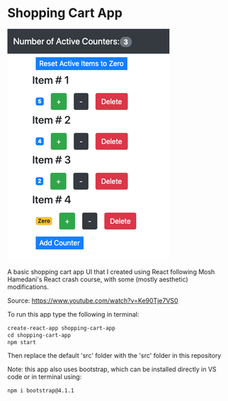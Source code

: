 # Shopping Cart App

![Image of App](https://github.com/ricardomokhtari/Shopping_Cart_App/blob/master/Images/App.png)


A basic shopping cart app UI that I created using React following Mosh Hamedani's React crash course, with some (mostly aesthetic) modifications.

Source: https://www.youtube.com/watch?v=Ke90Tje7VS0

To run this app type the following in terminal:

```
create-react-app shopping-cart-app
cd shopping-cart-app
npm start
```

Then replace the default 'src' folder with the 'src' folder in this repository

Note: this app also uses bootstrap, which can be installed directly in VS code or in terminal using:

```
npm i bootstrap@4.1.1
```
